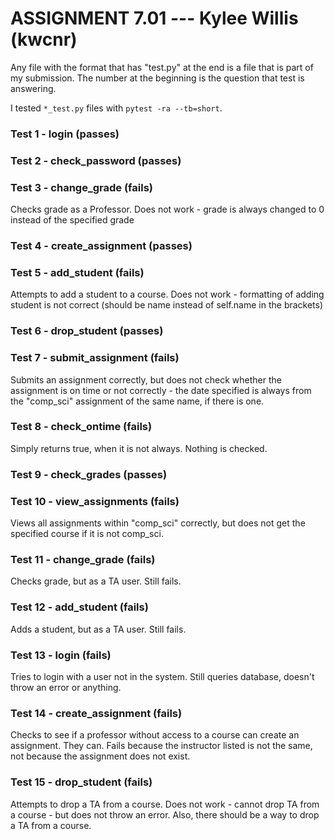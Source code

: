# ASSIGNMENT 7.01 --- Kylee Willis (kwcnr)

Any file with the format that has "test.py" at the end is a file that is part of my submission. The number at the beginning is the question that test is answering.

I tested `*_test.py` files with `pytest -ra --tb=short`.

### Test 1 - login		(passes)

### Test 2 - check_password 	(passes)

### Test 3 - change_grade	(fails)
Checks grade as a Professor. Does not work - grade is always changed to 0 instead of the specified grade

### Test 4 - create_assignment	(passes)

### Test 5 - add_student	(fails)
Attempts to add a student to a course. Does not work - formatting of adding student is not correct (should be name instead of self.name in the brackets)

### Test 6 - drop_student	(passes)

### Test 7 - submit_assignment 	(fails)
Submits an assignment correctly, but does not check whether the assignment is on time or not correctly - the date specified is always from the "comp_sci" assignment of the same name, if there is one.

### Test 8 - check_ontime	(fails)
Simply returns true, when it is not always. Nothing is checked.

### Test 9 - check_grades	(passes)

### Test 10 - view_assignments	(fails)
Views all assignments within "comp_sci" correctly, but does not get the specified course if it is not comp_sci.

### Test 11 - change_grade	(fails)
Checks grade, but as a TA user. Still fails.

### Test 12 - add_student	(fails)
Adds a student, but as a TA user. Still fails.

### Test 13 - login		(fails)
Tries to login with a user not in the system. Still queries database, doesn't throw an error or anything.

### Test 14 - create_assignment	(fails)
Checks to see if a professor without access to a course can create an assignment. They can. Fails because the instructor listed is not the same, not because the assignment does not exist.

### Test 15 - drop_student	(fails)
Attempts to drop a TA from a course. Does not work - cannot drop TA from a course - but does not throw an error. Also, there should be a way to drop a TA from a course.

